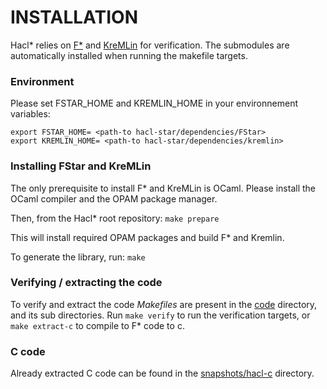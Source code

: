 # INSTALLATION

Hacl* relies on [F*](https://github.com/FStarLang/FStar) and [KreMLin](https://github.com/FStarLang/kremlin) for verification.
The submodules are automatically installed when running the makefile targets.

### Environment

Please set FSTAR_HOME and KREMLIN_HOME in your environnement variables:
```
export FSTAR_HOME= <path-to hacl-star/dependencies/FStar>
export KREMLIN_HOME= <path-to hacl-star/dependencies/kremlin>
```

### Installing FStar and KreMLin

The only prerequisite to install F* and KreMLin is OCaml.
Please install the OCaml compiler and the OPAM package manager.

Then, from the Hacl* root repository:
```make prepare```

This will install required OPAM packages and build F* and Kremlin.

To generate the library, run:
```make```

### Verifying / extracting the code

To verify and extract the code *Makefiles* are present in the [code](code) directory, and its sub directories.
Run `make verify` to run the verification targets, or `make extract-c` to compile to F* code to c.

### C code

Already extracted C code can be found in the [snapshots/hacl-c](snapshots/hacl-c) directory.
